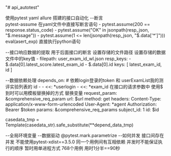 "# api_autotest"

使用pytest  yaml allure 搭建的接口自动化
--断言  
pytest-assume  在yaml文件中直接写断言语句
      - pytest.assume(200 == response.status_code)
      - pytest.assume("OK" in jsonpath(resp_json, "$.message"))
      - pytest.assume(1 <= len(jsonpath(resp_json, "$.data['*']")))
eval(asert_exp) 直接执行python语句

--接口响应数据的提取 用于后面接口的断言
  设置存储的文件路径 设置存储的数据 文件中的key值
    - filepath: user_exam_id_wl.json
      resp_keys:
        - $.data[0].latest_score.latest_exam_id
        - $.data[0].id
      keys: [ latest_exam_id, id ]

--数据依赖处理 
  depends_on:
    #    依赖login登录的token 和 userExamList我的测评实验列表的 id
    - - <<: *userlogin
      - <<: *exam_id
在接口的请求参数中 使用$ 到时可以用模板替换掉的方式 替换变量
  request_param: &comprehensive_req_param
    url: $url
    method: get
    headers:
      Content-Type: application/x-www-form-urlencoded
      User-Agent: *agent
      Authorization: Bearer $token
    params: &comprehensive_req_params
      subject_id: 1
      id: $id

casedata_tmp = Template(casedata_str).safe_substitute(**depend_data_tmp)

--全局环境变量
--数据驱动
@pytest.mark.parametrize
--如何并发
  接口间存在并发 不能使用pytest-xdist==3.5.0 同一个用例间有互相依赖 并发时不能保证执行的顺序 
  暂时用单进程方式
768个用例  用时1分半==90秒  